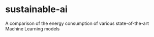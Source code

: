 # sustainable-ai
A comparison of the energy consumption of various state-of-the-art Machine Learning models
